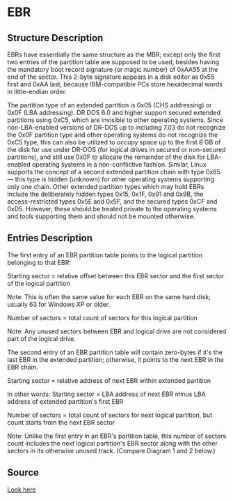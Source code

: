 
# EBR

## Structure Description

EBRs have essentially the same structure as the MBR; except only the first two
entries of the partition table are supposed to be used, besides having the
mandatory boot record signature (or magic number) of 0xAA55 at the end of the
sector. This 2-byte signature appears in a disk editor as 0x55 first and 0xAA
last, because IBM-compatible PCs store hexadecimal words in little-endian order.

The partition type of an extended partition is 0x05 (CHS addressing) or 0x0F
(LBA addressing). DR DOS 6.0 and higher support secured extended partitions
using 0xC5, which are invisible to other operating systems. Since
non-LBA-enabled versions of DR-DOS up to including 7.03 do not recognize the
0x0F partition type and other operating systems do not recognize the 0xC5 type,
this can also be utilized to occupy space up to the first 8 GB of the disk for
use under DR-DOS (for logical drives in secured or non-secured partitions), and
still use 0x0F to allocate the remainder of the disk for LBA-enabled operating
systems in a non-conflictive fashion. Similar, Linux supports the concept of a
second extended partition chain with type 0x85 — this type is hidden (unknown)
for other operating systems supporting only one chain. Other extended
partition types which may hold EBRs include the deliberately hidden types 0x15,
0x1F, 0x91 and 0x9B, the access-restricted types 0x5E and 0x5F, and the secured
types 0xCF and 0xD5. However, these should be treated private to the operating
systems and tools supporting them and should not be mounted otherwise.

## Entries Description

The first entry of an EBR partition table points to the logical partition
belonging to that EBR:

Starting sector = relative offset between this EBR sector and the first sector
of the logical partition

Note: This is often the same value for each EBR on the same hard disk; usually
63 for Windows XP or older.

Number of sectors = total count of sectors for this logical partition

Note: Any unused sectors between EBR and logical drive are not considered part
of the logical drive.

The second entry of an EBR partition table will contain zero-bytes if it's the
last EBR in the extended partition; otherwise, it points to the next EBR in the
EBR chain.

Starting sector = relative address of next EBR within extended partition

In other words: Starting sector = LBA address of next EBR minus LBA address of
extended partition's first EBR

Number of sectors = total count of sectors for next logical partition, but
count starts from the next EBR sector

Note: Unlike the first entry in an EBR's partition table, this number of
sectors count includes the next logical partition's EBR sector along with the
other sectors in its otherwise unused track. (Compare Diagram 1 and 2 below.)

## Source

[Look here](https://en.wikipedia.org/wiki/Extended_boot_record)
